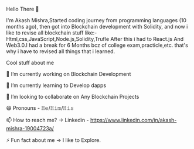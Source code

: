 Hello There 👋

I'm Akash Mishra,Started coding journey from  programming languages  (10 months ago), then got into Blockchain development  with Solidity, and now i like to revise all blockchain stuff like:-Html,css,JavaScript,Node.js,Solidity,Trufle After this i had to React.js And Web3.0.I had a break for 6 Months bcz of college exam,practicle,etc.
that's why i have to revised all things that i learned.

Cool stuff about me

🔭 I’m currently working on Blockchain Development

🌱 I’m currently learning to Develop dapps

👯 I’m looking to collaborate on Any Blockchain Projects

😄 Pronouns - 𝙷𝚎/𝙷𝚒𝚖/𝙷𝚒𝚜

📫 How to reach me? -> Linkedin - https://www.linkedin.com/in/akash-mishra-19004723a/

⚡ Fun fact about me -> I like to Explore.
